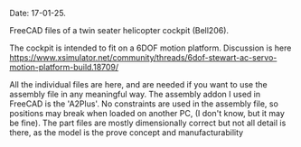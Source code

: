 Date: 17-01-25.

FreeCAD files of a twin seater helicopter cockpit (Bell206).

The cockpit is intended to fit on a 6DOF motion platform.
Discussion is here https://www.xsimulator.net/community/threads/6dof-stewart-ac-servo-motion-platform-build.18709/

All the individual files are here, and are needed if you want to use the assembly file in any meaningful way.
The assembly addon I used in FreeCAD is the 'A2Plus'.
No constraints are used in the assembly file, so positions may break when loaded on another PC, (I don't know, but it may be fine).
The part files are mostly dimensionally correct but not all detail is there, as the model is the prove concept and manufacturability
